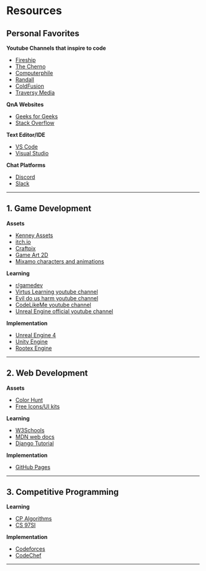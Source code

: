 # Resources

## Personal Favorites 
**Youtube Channels that inspire to code**
 - [Fireship](https://www.youtube.com/channel/UCsBjURrPoezykLs9EqgamOA)
 - [The Cherno](https://www.youtube.com/channel/UCQ-W1KE9EYfdxhL6S4twUNw)
 - [Computerphile](https://www.youtube.com/channel/UC9-y-6csu5WGm29I7JiwpnA)
 - [Randall](https://www.youtube.com/channel/UCUmLRMERmJrmUtgnbFfknAg)
 - [ColdFusion](https://www.youtube.com/channel/UC4QZ_LsYcvcq7qOsOhpAX4A)
 - [Traversy Media](https://www.youtube.com/channel/UC29ju8bIPH5as8OGnQzwJyA)

**QnA Websites**
 - [Geeks for Geeks](https://www.geeksforgeeks.org/)
 - [Stack Overflow](https://stackoverflow.com/)

**Text Editor/IDE**
 - [VS Code](https://code.visualstudio.com/)
 - [Visual Studio](https://visualstudio.microsoft.com/)

**Chat Platforms**
 - [Discord](https://discordapp.com/)
 - [Slack](https://slack.com/intl/en-in/)

---
## 1. Game Development
**Assets**
 - [Kenney Assets](https://www.kenney.nl/assets)
 - [itch.io](https://itch.io/game-assets)
 - [Craftpix](https://craftpix.net)
 - [Game Art 2D](https://www.gameart2d.com/freebies.html)
 - [Mixamo characters and animations](https://www.mixamo.com/#/)

**Learning**
 - [r/gamedev](https://www.reddit.com/r/gamedev/)
 - [Virtus Learning youtube channel](https://www.youtube.com/user/VirtusEdu/videos)
 - [Evil do us harm youtube channel](https://www.youtube.com/user/EvilDoUsHarm/featured)
 - [CodeLikeMe youtube channel](https://www.youtube.com/channel/UClb6Jh9EBV7a_Nm52Ipll_Q)
 - [Unreal Engine official youtube channel](youtube.com/user/UnrealDevelopmentKit/featured)

**Implementation**
 - [Unreal Engine 4](https://www.unrealengine.com/en-US/)
 - [Unity Engine](https://unity.com/)
 - [Rootex Engine](https://github.com/sdslabs/Rootex)

---
## 2. Web Development
**Assets**
 - [Color Hunt](https://colorhunt.co/)
 - [Free Icons/UI kits](https://freebiesbug.com/psd-freebies/icons/)

**Learning**
 - [W3Schools](https://www.w3schools.com/)
 - [MDN web docs](https://developer.mozilla.org/en-US/docs/Learn)
 - [Django Tutorial](https://www.djangoproject.com/start/)

**Implementation**
 - [GitHub Pages](https://pages.github.com/)

---
## 3. Competitive Programming
**Learning**
 - [CP Algorithms](https://cp-algorithms.com/)
 - [CS 97SI](http://web.stanford.edu/class/cs97si/)

**Implementation**
 - [Codeforces](https://codeforces.com/)
 - [CodeChef](https://www.codechef.com/)
 
---
